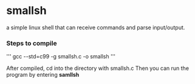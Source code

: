 # smallsh

a simple linux shell that can receive commands and parse input/output.

### Steps to compile  

'''
gcc --std=c99 -g smallsh.c -o smallsh
'''

After compiled, cd into the directory with smallsh.c
Then you can run the program by entering **samllsh**
